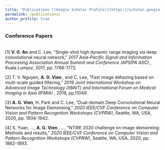 ```yaml
---
title: "Publications [(Google Scholar Profile)](https://scholar.google.com/citations?hl=en&user=f_uYnPsAAAAJ)"
permalink: /publications/
author_profile: true
---
```

### Conference Papers
<br>
[1] <b>V. G. An</b> and C. Lee, "Single-shot high dynamic range imaging via deep convolutional neural network," <i> 2017 Asia-Pacific Signal and Information Processing Association Annual Summit and Conference (APSIPA ASC) </i>, Kuala Lumpur, 2017, pp. 1768-1772.  

[2] T. V. Nguyen, <b> A. G. Vien </b>, and C. Lee, "Fast image dehazing based on multi-scale guided filtering," <i> 2019 Joint International Workshop on Advanced Image Technology (IWAIT) and International Forum on Medical Imaging in Asia (IFMIA) </i>, 2019, pp.11049.

[3] <b>A. G. Vien</b>, H. Park and C. Lee, "Dual-domain Deep Convolutional Neural Networks for Image Demoireing," <i> 2020 IEEE/CVF Conference on Computer Vision and Pattern Recognition Workshops (CVPRW)</i>, Seattle, WA, USA, 2020, pp. 1934-1942.  

[4] S. Yuan, ..., <b> A. G. Vien </b>, ..., "NTIRE 2020 challenge on image demoireing: Methods and results," <i> 2020 IEEE/CVF Conference on Computer Vision and Pattern Recognition Workshops (CVPRW)</i>, Seattle, WA, USA, 2020, pp. 1882-1893.
